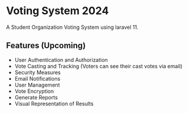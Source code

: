 
# Voting System 2024

A Student Organization Voting System using laravel 11.




## Features (Upcoming)

- User Authentication and Authorization
- Vote Casting and Tracking (Voters can see their cast votes via email)
- Security Measures
- Email Notifications
- User Management
- Vote Encryption
- Generate Reports
- Visual Representation of Results

